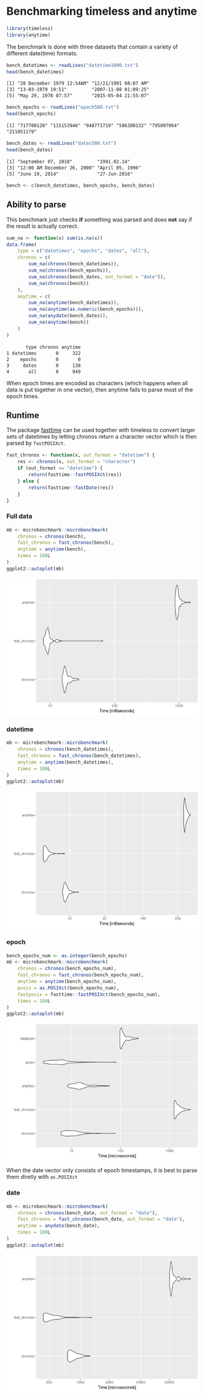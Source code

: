 # Benchmarking timeless and anytime


``` r
library(timeless)
library(anytime)
```

The benchmark is done with three datasets that contain a variety of
different date(time) formats.

``` r
bench_datetimes <- readLines("datetime1000.txt")
head(bench_datetimes)
```

    [1] "28 December 1979 12:54AM" "12/21/1991 08:07 AM"     
    [3] "13-03-1979 19:51"         "2007-11-08 01:09:25"     
    [5] "May 29, 1978 07:57"       "2015-05-04 21:55:07"     

``` r
bench_epochs <- readLines("epoch500.txt")
head(bench_epochs)
```

    [1] "717700128" "115153946" "948771719" "586380132" "795097964" "211051179"

``` r
bench_dates <- readLines("dates500.txt")
head(bench_dates)
```

    [1] "September 07, 2018"         "1991.02.14"                
    [3] "12:00 AM December 26, 2000" "April 05, 1996"            
    [5] "June 19, 2014"              "27-Jun-2016"               

``` r
bench <- c(bench_datetimes, bench_epochs, bench_dates)
```

## Ability to parse

This benchmark just checks **if** something was parsed and does **not**
say if the result is actually correct.

``` r
sum_na <- function(x) sum(is.na(x))
data.frame(
    type = c("datetimes", "epochs", "dates", "all"),
    chronos = c(
        sum_na(chronos(bench_datetimes)),
        sum_na(chronos(bench_epochs)),
        sum_na(chronos(bench_dates, out_format = "date")),
        sum_na(chronos(bench))
    ),
    anytime = c(
        sum_na(anytime(bench_datetimes)),
        sum_na(anytime(as.numeric(bench_epochs))),
        sum_na(anydate(bench_dates)),
        sum_na(anytime(bench))
    )
)
```

           type chronos anytime
    1 datetimes       0     322
    2    epochs       0       0
    3     dates       0     138
    4       all       0     949

When epoch times are encoded as characters (which happens when all data
is put together in one vector), then anytime fails to parse most of the
epoch times.

## Runtime

The package [fasttime](https://github.com/s-u/fasttime) can be used
together with timeless to convert larger sets of datetimes by letting
chronos return a character vector which is then parsed by `fastPOSIXct`.

``` r
fast_chronos <- function(x, out_format = "datetime") {
    res <- chronos(x, out_format = "character")
    if (out_format == "datetime") {
        return(fasttime::fastPOSIXct(res))
    } else {
        return(fasttime::fastDate(res))
    }
}
```

### Full data

``` r
mb <- microbenchmark::microbenchmark(
    chronos = chronos(bench),
    fast_chronos = fast_chronos(bench),
    anytime = anytime(bench),
    times = 100L
)
ggplot2::autoplot(mb)
```

![](benchmark_files/figure-commonmark/bench_all-1.png)

### datetime

``` r
mb <- microbenchmark::microbenchmark(
    chronos = chronos(bench_datetimes),
    fast_chronos = fast_chronos(bench_datetimes),
    anytime = anytime(bench_datetimes),
    times = 100L
)
ggplot2::autoplot(mb)
```

![](benchmark_files/figure-commonmark/bench_datetime-1.png)

### epoch

``` r
bench_epochs_num <- as.integer(bench_epochs)
mb <- microbenchmark::microbenchmark(
    chronos = chronos(bench_epochs_num),
    fast_chronos = fast_chronos(bench_epochs_num),
    anytime = anytime(bench_epochs_num),
    posix = as.POSIXct(bench_epochs_num),
    fastposix = fasttime::fastPOSIXct(bench_epochs_num),
    times = 100L
)
ggplot2::autoplot(mb)
```

![](benchmark_files/figure-commonmark/bench_epoch-1.png)

When the date vector only consists of epoch timestamps, it is best to
parse them diretly with `as.POSIXct`

### date

``` r
mb <- microbenchmark::microbenchmark(
    chronos = chronos(bench_date, out_format = "date"),
    fast_chronos = fast_chronos(bench_date, out_format = "date"),
    anytime = anydate(bench_date),
    times = 100L
)
ggplot2::autoplot(mb)
```

![](benchmark_files/figure-commonmark/bench_date-1.png)

